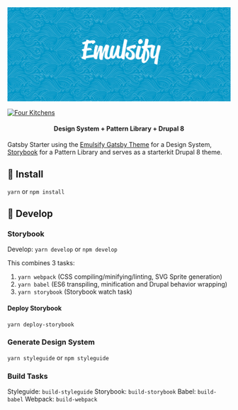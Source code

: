 <img src="./hero.png" />

[![Four Kitchens](https://img.shields.io/badge/4K-Four%20Kitchens-35AA4E.svg)](https://fourkitchens.com/)

<h4 align="center">Design System + Pattern Library + Drupal 8</h4>

Gatsby Starter using the [Emulsify Gatsby Theme](https://github.com/fourkitchens/gatsby-theme-emulsify) for a Design System, [Storybook](https://storybook.js.org/) for a Pattern Library and serves as a starterkit Drupal 8 theme.

## 🚀 Install

`yarn` or `npm install`

## 🔧 Develop

### Storybook

Develop: `yarn develop` or `npm develop`

This combines 3 tasks:
1. `yarn webpack` (CSS compiling/minifying/linting, SVG Sprite generation)
2. `yarn babel` (ES6 transpiling, minification and Drupal behavior wrapping)
3. `yarn storybook` (Storybook watch task)

#### Deploy Storybook

`yarn deploy-storybook`

### Generate Design System

`yarn styleguide` or `npm styleguide`

### Build Tasks

Styleguide: `build-styleguide`
Storybook: `build-storybook`
Babel: `build-babel`
Webpack: `build-webpack`
